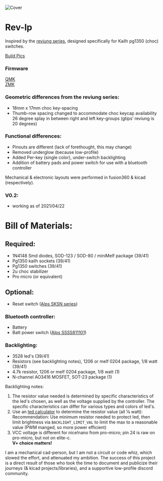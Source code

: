 ![Cover](https://imgur.com/nZNHSaW.jpg)

# Rev-lp
Inspired by the [reviung series](https://github.com/gtips/reviung), designed specifically for Kailh pg1350 (choc) switches.  

[Build Pics](build.md)  

### Firmware
[QMK](https://github.com/DubMoto/qmk_firmware/tree/cy41/keyboards/b_sides/rev41lp)  
[ZMK](https://github.com/cyril279/zmk-config/tree/main/config)

### Geometric differences from the reviung series:  
- 18mm x 17mm choc key-spacing
- Thumb-row spacing changed to accommodate choc keycap availability 
26 degree splay in between right and left key-groups (gtips’ reviung is 20 degrees)

### Functional differences:  
- Pinouts are different (lack of forethought, this may change)
- Removed underglow (because low-profile)
- Added Per-key (single color), under-switch backlighting
- Addition of battery pads and power switch for use with a bluetooth controller

Mechanical & electronic layouts were performed in fusion360 & kicad (respectively).

### V0.2:
- working as of 2021/04/22 

# Bill of Materials:  

## Required:  
- 1N4148 Smd diodes, SOD-123 / SOD-80 / miniMelf package (39/41)  
- Pg1350 kailh sockets (39/41)  
- Pg1350 switches (39/41)  
- 2u choc stabilizer
- Pro micro (or equivalent)  

## Optional:
- Reset switch ([Alps SKSN series](https://tech.alpsalpine.com/prod/e/html/tact/surfacemount/sksn/sksn_list.html))

### Bluetooth controller:  
- Battery  
- Batt power switch ([Alps SSSS811101](https://tech.alpsalpine.com/prod/e/html/switch/slide/ssss8/ssss811101.html))

### Backlighting:  
- 3528 led's (39/41)  
- Resistors (see backlighting notes), 1206 or melf 0204 package, 1/8 watt (39/41)  
- 4.7k resistor, 1206 or melf 0204 package, 1/8 watt (1)  
- N-channel AO3416 MOSFET, SOT-23 package (1)  

Backlighting notes:  
1. The resistor value needed is determined by specific characteristics of the led's chosen, as well as the voltage supplied by the controller. The specific characteristics can differ for various types and colors of led's.  
2. Use an [led calculator](https://ledcalculator.net/) to determine the resistor value (all ⅛ watt):  
Recommendation: Use minimum resistor needed to protect led, then limit brightness via `BACKLIGHT_LIMIT_VAL` to limit the max to a reasonable value (PWM manged, so more power efficient)  
3. VCC voltage is different for nice!nano from pro-micro; pin 24 is raw on pro-micro, but not on elite-c.  
**V+ choice matters!**  

I am a mechanical cad-person, but I am not a circuit or code whiz, which slowed the effort, and attenuated my ambition.  The success of this project is a direct result of those who took the time to document and publicize their journeys (& kicad projects/libraries), and a supportive low-profile discord community.  